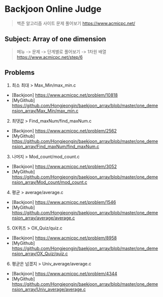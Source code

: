 # Backjoon Online Judge
> 백준 알고리즘 사이트 문제 풀어보기
> <https://www.acmicpc.net/>

## Subject: Array of one dimension
> 메뉴 -> 문제 -> 단계별로 풀어보기 -> 1차원 배열
> <https://www.acmicpc.net/step/6>

## Problems
1. 최소 최대 > Max_Min/max_min.c   
* [Backjoon] https://www.acmicpc.net/problem/10818   
* [MyGithub] https://github.com/Hongjeongin/baekjoon_array/blob/master/one_demension_array/Max_Min/max_min.c   
2. 최댓값 > Find_maxNum/find_maxNum.c   
* [Backjoon] https://www.acmicpc.net/problem/2562   
* [MyGithub] https://github.com/Hongjeongin/baekjoon_array/blob/master/one_demension_array/Find_maxNum/find_maxNum.c   
3. 나머지 > Mod_count/mod_count.c  
* [Backjoon] https://www.acmicpc.net/problem/3052   
* [MyGithub] https://github.com/Hongjeongin/baekjoon_array/blob/master/one_demension_array/Mod_count/mod_count.c   
4. 평균 > average/average.c   
* [Backjoon] https://www.acmicpc.net/problem/1546   
* [MyGithub] https://github.com/Hongjeongin/baekjoon_array/blob/master/one_demension_array/average/average.c   
5. OX퀴즈 > OX_Quiz/quiz.c    
* [Backjoon] https://www.acmicpc.net/problem/8958   
* [MyGithub] https://github.com/Hongjeongin/baekjoon_array/blob/master/one_demension_array/OX_Quiz/quiz.c   
6. 평균은 넘겠지 > Univ_average/average.c  
* [Backjoon] https://www.acmicpc.net/problem/4344   
* [MyGithub] https://github.com/Hongjeongin/baekjoon_array/blob/master/one_demension_array/Univ_average/average.c   
